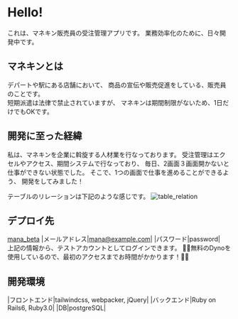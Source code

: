 # Hello!

これは、マネキン販売員の受注管理アプリです。
業務効率化のために、日々開発中です。

## マネキンとは
デパートや駅にある店舗において、
商品の宣伝や販売促進をしている、販売員のことです。<br>
短期派遣は法律で禁止されていますが、
マネキンは期間制限がないため、1日だけでもOKです。

## 開発に至った経緯
私は、マネキンを企業に斡旋する人材業を行なっております。
受注管理はエクセルやアクセス、期間システムで行なっており、
毎日、2画面３画面開かないと仕事ができない状態でした。
そこで、1つの画面で仕事を進めることができるよう、
開発をしてみました！

テーブルのリレーションは下記のような感じです。
![table_relation](https://user-images.githubusercontent.com/71591009/136698612-786c1065-9d0d-4dd2-a4f2-556e558480d0.png)

## デプロイ先
[mana_beta](https://mana-beta.herokuapp.com/)
|メールアドレス|mana@example.com|
|パスワード|password|
<br>
上記の情報から、テストアカウントとしてログインできます。
🙇‍♂️無料のDynoを使用しているので、最初のアクセスまでお時間がかかります！🙇‍♂️

## 開発環境
|フロントエンド|tailwindcss, webpacker, jQuery|
|バックエンド|Ruby on Rails6, Ruby3.0|
|DB|postgreSQL|

